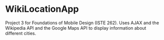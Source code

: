 # WikiLocationApp
Project 3 for Foundations of Mobile Design (ISTE 262). Uses AJAX and the Wikipedia API and the Google Maps API to display information about different cities.
